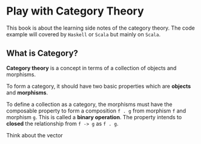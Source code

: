 # Play with Category Theory

This book is about the learning side notes of the category theory. The code example will covered by `Haskell` or `Scala` but mainly on `Scala`.


## What is Category?

**Category theory** is a concept in terms of a collection of objects and morphisms.

To form a category, it should have two basic properties which are **objects** and **morphisms**. 

To define a collection as a category, the morphisms must have the composable property to form a composition `f . g` from morphism `f` and morphism `g`. This is called a **binary operation**. The property intends to **closed** the relationship from `f -> g` as `f . g`.

Think about the vector